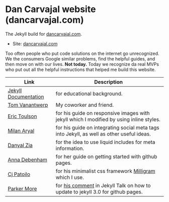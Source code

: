 # Dan Carvajal website (dancarvajal.com)


The Jekyll build for [dancarvajal.com](http://dancarvajal.com).

* Site: [dancarvajal.com](http://dancarvajal.com)

Too often people who put code solutions on the internet go unrecognized. We the consumers Google similar problems, find the helpful guides, and then move on with our lives. **Not today.** Today we recognize da real MVPs who put out all the helpful instructions that helped me build this website.

|Link | Description|
|----|----|
|[Jekyll Documentation](http://jekyllrb.com/docs/home/)| for educational background.
|[Tom Vanantwerp](http://tomvanantwerp.com/)| My coworker and friend.|
|[Eric Toulson](http://erictoulson.com/2014/01/21/responsive-images-with-jekyll/) |for his guide on responsive images with jekyll which I modified by using inline styles.|
|[Milan Aryal](http://milanaryal.com/2015/integrating-social-meta-tags-into-jekyll/)| for his guide on integrating social meta tags into Jekyll, as well as other useful ideas.|
|[Danyal Zia](http://danyalzia.com/2015/03/25/integrating-facebook-open-graph-in-jekyll/)| for the idea to use liquid includes for meta information.|
|[Anna Debenham](http://24ways.org/2013/get-started-with-github-pages/) | for her guide on getting started with github pages.|
| [Cj Patoilo](http://cjpatoilo.com/) | for his minimalist css framework [Milligram](http://milligram.github.io/) which I use. |
| [Parker More](https://byparker.com/) | for [his comment](https://talk.jekyllrb.com/t/jekyll-3-x-with-github-pages/1832/2) in Jekyll Talk on how to update to jekyll 3.0 for github pages. |
